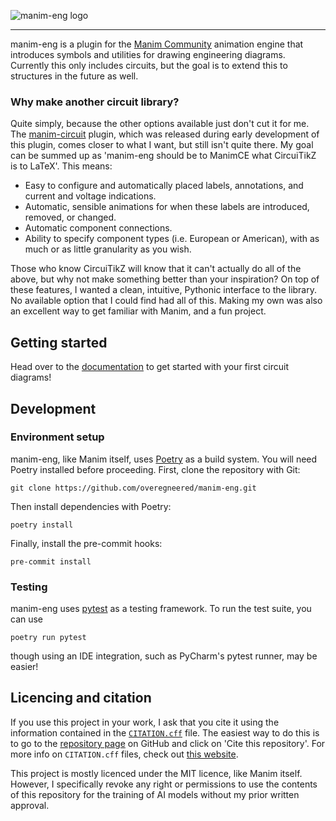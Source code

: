 ![manim-eng logo](docs/source/_static/logo.png)

---

manim-eng is a plugin for the [Manim Community](https://www.manim.community/) animation engine that introduces symbols and utilities for drawing engineering diagrams.
Currently this only includes circuits, but the goal is to extend this to structures in the future as well.

### Why make another circuit library?

Quite simply, because the other options available just don't cut it for me. The [manim-circuit](https://github.com/Mr-FuzzyPenguin/manim-circuit/blob/main/README.md) plugin, which was released during early development of this plugin, comes closer to what I want, but still isn't quite there. My goal can be summed up as 'manim-eng should be to ManimCE what CircuiTikZ is to LaTeX'. This means:

- Easy to configure and automatically placed labels, annotations, and current and voltage indications.
- Automatic, sensible animations for when these labels are introduced, removed, or changed.
- Automatic component connections.
- Ability to specify component types (i.e. European or American), with as much or as little granularity as you wish.

Those who know CircuiTikZ will know that it can't actually do all of the above, but why not make something better than your inspiration? On top of these features, I wanted a clean, intuitive, Pythonic interface to the library. No available option that I could find had all of this. Making my own was also an excellent way to get familiar with Manim, and a fun project.

## Getting started

Head over to the [documentation](https://docs.manim-eng.egneer.ing) to get started with your first circuit diagrams!

## Development

### Environment setup

manim-eng, like Manim itself, uses [Poetry](https://python-poetry.org/) as a build system. You will need Poetry
installed before proceeding. First, clone the repository with Git:

```shell
git clone https://github.com/overegneered/manim-eng.git
```

Then install dependencies with Poetry:

```shell
poetry install
```

Finally, install the pre-commit hooks:

```shell
pre-commit install
```

### Testing

manim-eng uses [pytest](https://pytest.org) as a testing framework. To run the test suite, you can use

```shell
poetry run pytest
```

though using an IDE integration, such as PyCharm's pytest runner, may be easier!

## Licencing and citation

If you use this project in your work, I ask that you cite it using the information contained in the [`CITATION.cff`](https://github.com/overegneered/manim-eng/blob/trunk/CITATION.cff) file. The easiest way to do this is to go to the [repository page](https://github.com/overegneered/manim-eng) on GitHub and click on 'Cite this repository'. For more info on `CITATION.cff` files, check out [this website](https://citation-file-format.github.io/).

This project is mostly licenced under the MIT licence, like Manim itself. However, I specifically revoke any right or permissions to use the contents of this repository for the training of AI models without my prior written approval.
